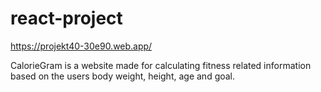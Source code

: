 # react-project
https://projekt40-30e90.web.app/


CalorieGram is a website made for calculating fitness related information based on the users body weight, height, age and goal.
